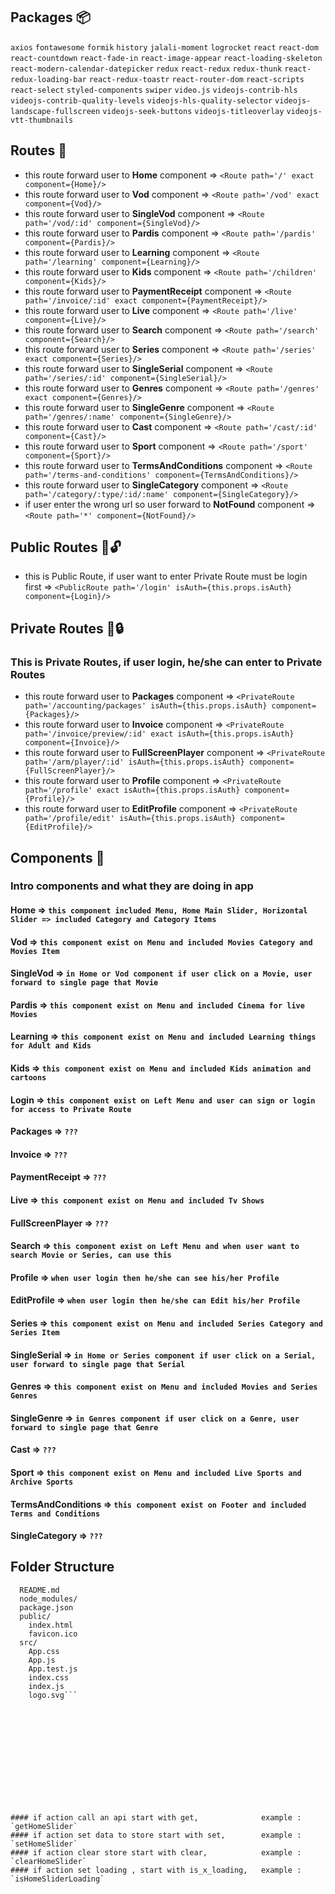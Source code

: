 ## Packages :package:
`axios`
`fontawesome`
`formik`
`history`
`jalali-moment`
`logrocket`
`react`
`react-dom`
`react-countdown`
`react-fade-in`
`react-image-appear`
`react-loading-skeleton`
`react-modern-calendar-datepicker`
`redux`
`react-redux`
`redux-thunk`
`react-redux-loading-bar`
`react-redux-toastr`
`react-router-dom`
`react-scripts`
`react-select`
`styled-components`
`swiper`
`video.js`
`videojs-contrib-hls`
`videojs-contrib-quality-levels`
`videojs-hls-quality-selector`
`videojs-landscape-fullscreen`
`videojs-seek-buttons`
`videojs-titleoverlay`
`videojs-vtt-thumbnails` 


## Routes :door:
* this route forward user to __Home__ component                         => `<Route path='/' exact component={Home}/>`
* this route forward user to __Vod__ component                          => `<Route path='/vod' exact component={Vod}/>`
* this route forward user to __SingleVod__ component                    => `<Route path='/vod/:id' component={SingleVod}/>`
* this route forward user to __Pardis__ component                       => `<Route path='/pardis' component={Pardis}/>`
* this route forward user to __Learning__ component                     => `<Route path='/learning' component={Learning}/>`
* this route forward user to __Kids__ component                         => `<Route path='/children' component={Kids}/>`
* this route forward user to __PaymentReceipt__ component               => `<Route path='/invoice/:id' exact component={PaymentReceipt}/>`
* this route forward user to __Live__ component                         => `<Route path='/live' component={Live}/>`
* this route forward user to __Search__ component                       => `<Route path='/search' component={Search}/>`
* this route forward user to __Series__ component                       => `<Route path='/series' exact component={Series}/>`
* this route forward user to __SingleSerial__ component                 => `<Route path='/series/:id' component={SingleSerial}/>`
* this route forward user to __Genres__ component                       => `<Route path='/genres' exact component={Genres}/>`
* this route forward user to __SingleGenre__ component                  => `<Route path='/genres/:name' component={SingleGenre}/>`
* this route forward user to __Cast__ component                         => `<Route path='/cast/:id' component={Cast}/>`
* this route forward user to __Sport__ component                        => `<Route path='/sport' component={Sport}/>`
* this route forward user to __TermsAndConditions__ component           => `<Route path='/terms-and-conditions' component={TermsAndConditions}/>`
* this route forward user to __SingleCategory__ component               => `<Route path='/category/:type/:id/:name' component={SingleCategory}/>`
* if user enter the wrong url so user forward to __NotFound__ component => `<Route path='*' component={NotFound}/>`


## Public Routes :door::unlock:
* this is Public Route, if user want to enter Private Route must be login first  => `<PublicRoute path='/login' isAuth={this.props.isAuth} component={Login}/>`


## Private Routes :door::lock:
### This is Private Routes, if user login, he/she can enter to Private Routes
* this route forward user to __Packages__ component                     => `<PrivateRoute path='/accounting/packages' isAuth={this.props.isAuth} component={Packages}/>`
* this route forward user to __Invoice__ component                      => `<PrivateRoute path='/invoice/preview/:id' exact isAuth={this.props.isAuth} component={Invoice}/>`
* this route forward user to __FullScreenPlayer__ component             => `<PrivateRoute path='/arm/player/:id' isAuth={this.props.isAuth} component={FullScreenPlayer}/>`
* this route forward user to __Profile__ component                      => `<PrivateRoute path='/profile' exact isAuth={this.props.isAuth} component={Profile}/>`
* this route forward user to __EditProfile__ component                  => `<PrivateRoute path='/profile/edit' isAuth={this.props.isAuth} component={EditProfile}/>`


## Components :file_folder:
### Intro components and what they are doing in app
#### Home => `this component included Menu, Home Main Slider, Horizontal Slider => included Category and Category Items`
#### Vod  => `this component exist on Menu and included Movies Category and Movies Item`
#### SingleVod  => `in Home or Vod component if user click on a Movie, user forward to single page that Movie`
#### Pardis  => `this component exist on Menu and included Cinema for live Movies`
#### Learning  => `this component exist on Menu and included Learning things for Adult and Kids`
#### Kids  => `this component exist on Menu and included Kids animation and cartoons`
#### Login  => `this component exist on Left Menu and user can sign or login for access to Private Route`
#### Packages  => `???`
#### Invoice  => `???`
#### PaymentReceipt  => `???`
#### Live  => `this component exist on Menu and included Tv Shows`
#### FullScreenPlayer  => `???`
#### Search => `this component exist on Left Menu and when user want to search Movie or Series, can use this`
#### Profile => `when user login then he/she can see his/her Profile`
#### EditProfile => `when user login then he/she can Edit his/her Profile`
#### Series => `this component exist on Menu and included Series Category and Series Item`
#### SingleSerial => `in Home or Series component if user click on a Serial, user forward to single page that Serial`
#### Genres => `this component exist on Menu and included Movies and Series Genres`
#### SingleGenre => `in Genres component if user click on a Genre, user forward to single page that Genre`
#### Cast => `???`
#### Sport => `this component exist on Menu and included Live Sports and Archive Sports`
#### TermsAndConditions => `this component exist on Footer and included Terms and Conditions`
#### SingleCategory => `???`


## Folder Structure
```my-app/
  README.md
  node_modules/
  package.json
  public/
    index.html
    favicon.ico
  src/
    App.css
    App.js
    App.test.js
    index.css
    index.js
    logo.svg```













#### if action call an api start with get,              example : `getHomeSlider`
#### if action set data to store start with set,        example : `setHomeSlider`
#### if action clear store start with clear,            example : `clearHomeSlider`
#### if action set loading , start with is_x_loading,   example : `isHomeSliderLoading`
